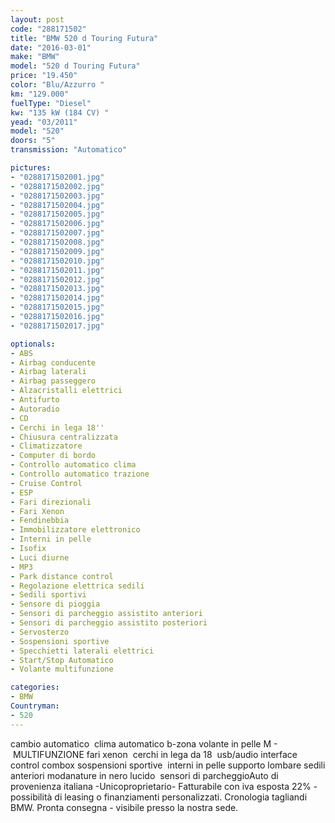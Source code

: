 ```yaml
---
layout: post
code: "288171502"
title: "BMW 520 d Touring Futura"
date: "2016-03-01"
make: "BMW"
model: "520 d Touring Futura"
price: "19.450"
color: "Blu/Azzurro "
km: "129.000"
fuelType: "Diesel"
kw: "135 kW (184 CV) "
yead: "03/2011"
model: "520"
doors: "5"
transmission: "Automatico"

pictures:
- "0288171502001.jpg"
- "0288171502002.jpg"
- "0288171502003.jpg"
- "0288171502004.jpg"
- "0288171502005.jpg"
- "0288171502006.jpg"
- "0288171502007.jpg"
- "0288171502008.jpg"
- "0288171502009.jpg"
- "0288171502010.jpg"
- "0288171502011.jpg"
- "0288171502012.jpg"
- "0288171502013.jpg"
- "0288171502014.jpg"
- "0288171502015.jpg"
- "0288171502016.jpg"
- "0288171502017.jpg"

optionals:
- ABS
- Airbag conducente
- Airbag laterali
- Airbag passeggero
- Alzacristalli elettrici
- Antifurto
- Autoradio
- CD
- Cerchi in lega 18''
- Chiusura centralizzata
- Climatizzatore
- Computer di bordo
- Controllo automatico clima
- Controllo automatico trazione
- Cruise Control
- ESP
- Fari direzionali
- Fari Xenon
- Fendinebbia
- Immobilizzatore elettronico
- Interni in pelle
- Isofix
- Luci diurne
- MP3
- Park distance control
- Regolazione elettrica sedili
- Sedili sportivi
- Sensore di pioggia
- Sensori di parcheggio assistito anteriori
- Sensori di parcheggio assistito posteriori
- Servosterzo
- Sospensioni sportive
- Specchietti laterali elettrici
- Start/Stop Automatico
- Volante multifunzione

categories:
- BMW
Countryman:
- 520
---
```

 cambio automatico  clima automatico b-zona volante in pelle M -  MULTIFUNZIONE fari xenon  cerchi in lega da 18  usb/audio interface control combox sospensioni sportive  interni in pelle supporto lombare sedili anteriori modanature in nero lucido  sensori di parcheggioAuto di provenienza italiana -Unicoproprietario- Fatturabile con iva esposta 22% - possibilità di leasing o finanziamenti personalizzati. Cronologia tagliandi BMW. Pronta consegna - visibile presso la nostra sede.  